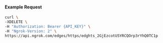 
#### Example Request
```bash
curl \
-XDELETE \
-H "Authorization: Bearer {API_KEY}" \
-H "Ngrok-Version: 2" \
https://api.ngrok.com/edges/https/edghts_2GjEzcotU5YRCQOrp3rYhQ0TC1p
